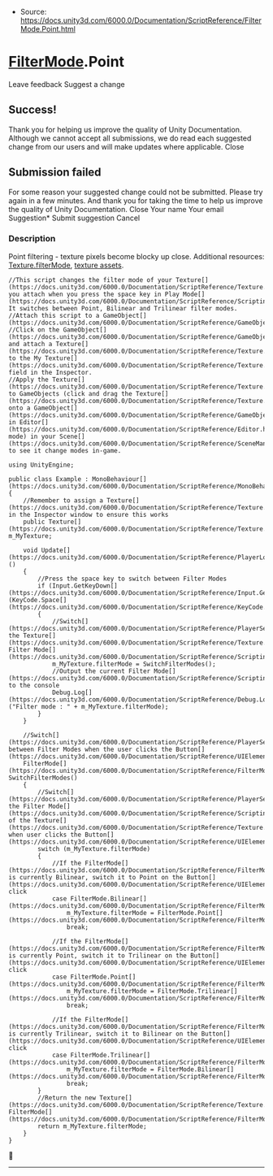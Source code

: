 * Source: https://docs.unity3d.com/6000.0/Documentation/ScriptReference/FilterMode.Point.html

#  [FilterMode](https://docs.unity3d.com/6000.0/Documentation/ScriptReference/FilterMode.html).Point
Leave feedback
Suggest a change
## Success!
Thank you for helping us improve the quality of Unity Documentation. Although we cannot accept all submissions, we do read each suggested change from our users and will make updates where applicable.
Close
## Submission failed
For some reason your suggested change could not be submitted. Please <a>try again</a> in a few minutes. And thank you for taking the time to help us improve the quality of Unity Documentation.
Close
Your name Your email Suggestion* Submit suggestion
Cancel
### Description
Point filtering - texture pixels become blocky up close.
Additional resources: [Texture.filterMode](https://docs.unity3d.com/6000.0/Documentation/ScriptReference/Texture-filterMode.html), [texture assets](https://docs.unity3d.com/6000.0/Documentation/Manual/Textures.html).
```
//This script changes the filter mode of your Texture[](https://docs.unity3d.com/6000.0/Documentation/ScriptReference/Texture.html) you attach when you press the space key in Play Mode[](https://docs.unity3d.com/6000.0/Documentation/ScriptReference/Scripting.GarbageCollector.Mode.html). It switches between Point, Bilinear and Trilinear filter modes.
//Attach this script to a GameObject[](https://docs.unity3d.com/6000.0/Documentation/ScriptReference/GameObject.html)
//Click on the GameObject[](https://docs.unity3d.com/6000.0/Documentation/ScriptReference/GameObject.html) and attach a Texture[](https://docs.unity3d.com/6000.0/Documentation/ScriptReference/Texture.html) to the My Texture[](https://docs.unity3d.com/6000.0/Documentation/ScriptReference/Texture.html) field in the Inspector.
//Apply the Texture[](https://docs.unity3d.com/6000.0/Documentation/ScriptReference/Texture.html) to GameObjects (click and drag the Texture[](https://docs.unity3d.com/6000.0/Documentation/ScriptReference/Texture.html) onto a GameObject[](https://docs.unity3d.com/6000.0/Documentation/ScriptReference/GameObject.html) in Editor[](https://docs.unity3d.com/6000.0/Documentation/ScriptReference/Editor.html) mode) in your Scene[](https://docs.unity3d.com/6000.0/Documentation/ScriptReference/SceneManagement.Scene.html) to see it change modes in-game.  
  
using UnityEngine;  
  
public class Example : MonoBehaviour[](https://docs.unity3d.com/6000.0/Documentation/ScriptReference/MonoBehaviour.html)
{
    //Remember to assign a Texture[](https://docs.unity3d.com/6000.0/Documentation/ScriptReference/Texture.html) in the Inspector window to ensure this works
    public Texture[](https://docs.unity3d.com/6000.0/Documentation/ScriptReference/Texture.html) m_MyTexture;  
  
    void Update[](https://docs.unity3d.com/6000.0/Documentation/ScriptReference/PlayerLoop.Update.html)()
    {
        //Press the space key to switch between Filter Modes
        if (Input.GetKeyDown[](https://docs.unity3d.com/6000.0/Documentation/ScriptReference/Input.GetKeyDown.html)(KeyCode.Space[](https://docs.unity3d.com/6000.0/Documentation/ScriptReference/KeyCode.Space.html)))
        {
            //Switch[](https://docs.unity3d.com/6000.0/Documentation/ScriptReference/PlayerSettings.Switch.html) the Texture[](https://docs.unity3d.com/6000.0/Documentation/ScriptReference/Texture.html)'s Filter Mode[](https://docs.unity3d.com/6000.0/Documentation/ScriptReference/Scripting.GarbageCollector.Mode.html)
            m_MyTexture.filterMode = SwitchFilterModes();
            //Output the current Filter Mode[](https://docs.unity3d.com/6000.0/Documentation/ScriptReference/Scripting.GarbageCollector.Mode.html) to the console
            Debug.Log[](https://docs.unity3d.com/6000.0/Documentation/ScriptReference/Debug.Log.html)("Filter mode : " + m_MyTexture.filterMode);
        }
    }  
  
    //Switch[](https://docs.unity3d.com/6000.0/Documentation/ScriptReference/PlayerSettings.Switch.html) between Filter Modes when the user clicks the Button[](https://docs.unity3d.com/6000.0/Documentation/ScriptReference/UIElements.Button.html)
    FilterMode[](https://docs.unity3d.com/6000.0/Documentation/ScriptReference/FilterMode.html) SwitchFilterModes()
    {
        //Switch[](https://docs.unity3d.com/6000.0/Documentation/ScriptReference/PlayerSettings.Switch.html) the Filter Mode[](https://docs.unity3d.com/6000.0/Documentation/ScriptReference/Scripting.GarbageCollector.Mode.html) of the Texture[](https://docs.unity3d.com/6000.0/Documentation/ScriptReference/Texture.html) when user clicks the Button[](https://docs.unity3d.com/6000.0/Documentation/ScriptReference/UIElements.Button.html)
        switch (m_MyTexture.filterMode)
        {
            //If the FilterMode[](https://docs.unity3d.com/6000.0/Documentation/ScriptReference/FilterMode.html) is currently Bilinear, switch it to Point on the Button[](https://docs.unity3d.com/6000.0/Documentation/ScriptReference/UIElements.Button.html) click
            case FilterMode.Bilinear[](https://docs.unity3d.com/6000.0/Documentation/ScriptReference/FilterMode.Bilinear.html):
                m_MyTexture.filterMode = FilterMode.Point[](https://docs.unity3d.com/6000.0/Documentation/ScriptReference/FilterMode.Point.html);
                break;  
  
            //If the FilterMode[](https://docs.unity3d.com/6000.0/Documentation/ScriptReference/FilterMode.html) is currently Point, switch it to Trilinear on the Button[](https://docs.unity3d.com/6000.0/Documentation/ScriptReference/UIElements.Button.html) click
            case FilterMode.Point[](https://docs.unity3d.com/6000.0/Documentation/ScriptReference/FilterMode.Point.html):
                m_MyTexture.filterMode = FilterMode.Trilinear[](https://docs.unity3d.com/6000.0/Documentation/ScriptReference/FilterMode.Trilinear.html);
                break;  
  
            //If the FilterMode[](https://docs.unity3d.com/6000.0/Documentation/ScriptReference/FilterMode.html) is currently Trilinear, switch it to Bilinear on the Button[](https://docs.unity3d.com/6000.0/Documentation/ScriptReference/UIElements.Button.html) click
            case FilterMode.Trilinear[](https://docs.unity3d.com/6000.0/Documentation/ScriptReference/FilterMode.Trilinear.html):
                m_MyTexture.filterMode = FilterMode.Bilinear[](https://docs.unity3d.com/6000.0/Documentation/ScriptReference/FilterMode.Bilinear.html);
                break;
        }
        //Return the new Texture[](https://docs.unity3d.com/6000.0/Documentation/ScriptReference/Texture.html) FilterMode[](https://docs.unity3d.com/6000.0/Documentation/ScriptReference/FilterMode.html)
        return m_MyTexture.filterMode;
    }
}

```

* * *
